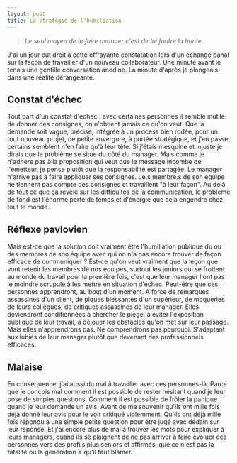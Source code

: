 ```yaml
---
layout: post
title: La stratégie de l'humiliation
---
```


> *Le seul moyen de le faire avancer c'est de lui foutre la honte*

J'ai un jour eut droit à cette effrayante constatation lors d'un échange banal sur la façon de travailler d'un nouveau collaborateur. Une minute avant je tenais une gentille conversation anodine. La minute d'après je plongeais dans une réalité dérangeante.

## Constat d'échec
Tout part d'un constat d'échec : avec certaines personnes il semble inutile de donner des consignes, on n'obtient jamais ce qu'on veut.
Que la demande soit vague, précise, intégrée à un process bien rodée, pour un tout nouveau projet, de petite envergure, à portée stratégique, et j'en passe, certains semblent n'en faire qu'à leur tête.
Si j'étais mesquine et injuste je dirais que le problème se situe du côté du manager. Mais comme je n'adhère pas à la proposition qui veut que le message incombe de l'émetteur, je pense plutôt que la responsabilité est partagée.
Le manager n'arrive pas à faire appliquer ses consignes. Le.s membre.s de son équipe ne tiennent pas compte des consignes et travaillent "à leur façon".
Au delà de tout ce que ça révèle sur les difficultés de la communication, le problème de fond est l'énorme perte de temps et d'énergie que cela engendre chez tout le monde.

## Réflexe pavlovien
Mais est-ce que la solution doit vraiment être l'humiliation publique du ou des membres de son équipe avec qui on n'a pas encore trouver de façon efficace de communiquer ?
Est-ce qu'on veut vraiment que la leçon que vont retenir les membres de nos équipes, surtout les juniors qui se frottent au monde du travail pour la première fois, c'est que leur manager l'ont pas le moindre scrupule à les mettre en situation d'échec.
Peut-être que ces personnes apprendront, au bout d'un moment. A force de remarques assassines d'un client, de piques blessantes d'un supérieur, de moqueries de leurs collègues, de critiques assassines de leur manager.
Elles deviendront conditionnées à chercher le piège, à éviter l'exposition publique de leur travail, à déjouer les obstacles qu'on met sur leur passage.
Mais elles n'apprendrons pas. Ne comprendrons pas pourquoi. S'adaptant aux lubies de leur manager plutôt que devenant des professionnels efficaces.

## Malaise
En conséquence, j'ai aussi du mal à travailler avec ces personnes-là. Parce que je conçois mal comment il est possible de rester hésitant quand je leur pose de simples questions. Comment il est possible de frôler la panique quand je leur demande un avis.
Avant de me souvenir qu'ils ont mille fois déjà donné leur avis pour le voir critiqué violemment. Qu'ils ont déjà mille fois répondu à une simple petite question pour être jugé avec dédain sur leur réponse.
Et j'ai encore plus de mal à trouver les mots pour expliquer à leurs managers, quand ils se plaignent de ne pas arriver à faire évoluer ces personnes vers des profils plus seniors et affirmés, que ce n'est pas la fatalité ou la génération Y qu'il faut blâmer.
